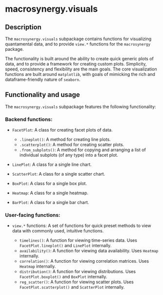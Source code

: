 # macrosynergy.visuals

## Description

The `macrosynergy.visuals` subpackage contains functions for visualizing quantamental data, and to provide `view.*` functions for the `macrosynergy` package.

The functionality is built around the ability to create quick generic plots of data, and to provide a framework for creating custom plots.
Simplicity, speed, consistency and flexibility are the main goals.
The core visualization functions are built around `matplotlib`, with goals of mimicking the rich and dataframe-friendly nature of `seaborn`.

## Functionality and usage

The `macrosynergy.visuals` subpackage features the following functionality:

### Backend functions:

- `FacetPlot`: A class for creating facet plots of data.

  - `.lineplot()`: A method for creating line plots.
  - `.scatterplot()`: A method for creating scatter plots.
  - `.from_subplots()`: A method for copying and arranging a list of individual subplots (of any type) into a facet plot.

- `LinePlot`: A class for a single line chart.

- `ScatterPlot`: A class for a single scatter chart.

- `BoxPlot`: A class for a single box plot.

- `Heatmap`: A class for a single heatmap.

- `BarPlot`: A class for a single bar chart.

### User-facing functions:

- `view.*` functions: A set of functions for quick preset methods to view data with commonly used, intuitive functions.

  - `timelines()`: A function for viewing time-series data. Uses `FacetPlot.lineplot()` and `LinePlot` internally.
  - `availability()`: A function for viewing data availability. Uses `Heatmap` internally.
  - `correlation()`: A function for viewing correlation matrices. Uses `Heatmap` internally.
  - `distribution()`: A function for viewing distributions. Uses `FacetPlot.boxplot()` and `BoxPlot` internally.
  - `reg_scatter()`: A function for viewing scatter plots. Uses `FacetPlot.scatterplot()` and `ScatterPlot` internally.